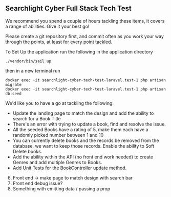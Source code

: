## Searchlight Cyber Full Stack Tech Test


We recommend you spend a couple of hours tackling these items, it covers a range of abilities.
Give it your best go!

Please create a git repository first, and commit often as you work your way through the points, at least for every point tackled.


To Set Up the application run the following in the application directory
```
./vendor/bin/sail up
```
then in a new terminal run
```
docker exec -it searchlight-cyber-tech-test-laravel.test-1 php artisan migrate
docker exec -it searchlight-cyber-tech-test-laravel.test-1 php artisan db:seed
```

We'd like you to have a go at tackling the following: 

- Update the landing page to match the design and add the ability to search for a Book Title
- There's an error with trying to update a book, find and resolve the issue.
- All the seeded Books have a rating of 5, make them each have a randomly picked number between 1 and 10
- You can currently delete books and the records be removed from the database, we want to keep those records. Enable the ability to Soft Delete books.
- Add the ability within the API (no front end work needed) to create Genres and add multiple Genres to Books.
- Add Unit Tests for the BookController update method.


6. Front end -> make page to match design with search bar
7. Front end debug issue?
8. Something with emitting data / passing a prop 
